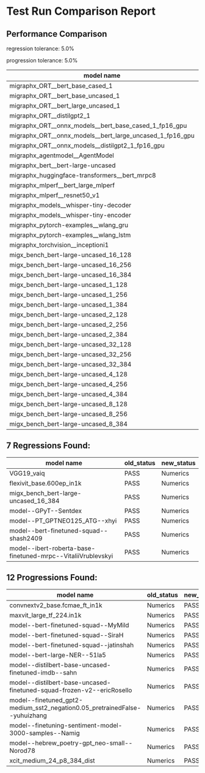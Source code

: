 # Test Run Comparison Report

## Performance Comparison

regression tolerance: 5.0%

progression tolerance: 5.0%

|model name|exit_status|analysis|old_time_ms|new_time_ms|change_ms|percent_change|
|---|---|---|---|---|---|---|
|migraphx_ORT__bert_base_cased_1|PASS|regression|108.9529|119.1593|10.2064|9.37%|
|migraphx_ORT__bert_base_uncased_1|PASS|within tol|109.5655|108.584|-0.9816|-0.9%|
|migraphx_ORT__bert_large_uncased_1|PASS|within tol|461.784|464.206|2.4221|0.52%|
|migraphx_ORT__distilgpt2_1|PASS|within tol|59.9867|59.3619|-0.6248|-1.04%|
|migraphx_ORT__onnx_models__bert_base_cased_1_fp16_gpu|Numerics|within tol|61.6662|61.2884|-0.3779|-0.61%|
|migraphx_ORT__onnx_models__bert_large_uncased_1_fp16_gpu|Numerics|within tol|242.0217|240.009|-2.0127|-0.83%|
|migraphx_ORT__onnx_models__distilgpt2_1_fp16_gpu|Numerics|within tol|35.3197|35.3545|0.0348|0.1%|
|migraphx_agentmodel__AgentModel|Numerics|progression|1.9542|1.7219|-0.2323|-11.89%|
|migraphx_bert__bert-large-uncased|PASS|within tol|18.9905|18.9317|-0.0588|-0.31%|
|migraphx_huggingface-transformers__bert_mrpc8|PASS|within tol|7.0848|7.0204|-0.0644|-0.91%|
|migraphx_mlperf__bert_large_mlperf|Numerics|regression|27.907|31.3692|3.4622|12.41%|
|migraphx_mlperf__resnet50_v1|PASS|within tol|4.8029|4.8272|0.0243|0.51%|
|migraphx_models__whisper-tiny-decoder|PASS|within tol|43.8047|44.3811|0.5764|1.32%|
|migraphx_models__whisper-tiny-encoder|Numerics|within tol|45.7416|45.7584|0.0168|0.04%|
|migraphx_pytorch-examples__wlang_gru|PASS|within tol|17.4701|17.3311|-0.139|-0.8%|
|migraphx_pytorch-examples__wlang_lstm|PASS|within tol|9.6666|9.6754|0.0089|0.09%|
|migraphx_torchvision__inceptioni1|PASS|within tol|4.9073|4.9087|0.0013|0.03%|
|migx_bench_bert-large-uncased_16_128|PASS|within tol|32.2877|32.2987|0.011|0.03%|
|migx_bench_bert-large-uncased_16_256|PASS|within tol|53.5367|53.5123|-0.0243|-0.05%|
|migx_bench_bert-large-uncased_16_384|Numerics|within tol|68.8733|70.3283|1.4549|2.11%|
|migx_bench_bert-large-uncased_1_128|PASS|within tol|12.4797|12.0656|-0.4141|-3.32%|
|migx_bench_bert-large-uncased_1_256|PASS|within tol|12.4351|12.4153|-0.0198|-0.16%|
|migx_bench_bert-large-uncased_1_384|PASS|within tol|19.2017|19.2507|0.049|0.26%|
|migx_bench_bert-large-uncased_2_128|PASS|within tol|12.8994|12.8689|-0.0305|-0.24%|
|migx_bench_bert-large-uncased_2_256|PASS|within tol|13.4301|13.5278|0.0977|0.73%|
|migx_bench_bert-large-uncased_2_384|PASS|within tol|20.895|20.7159|-0.1791|-0.86%|
|migx_bench_bert-large-uncased_32_128|PASS|within tol|66.1773|66.0798|-0.0975|-0.15%|
|migx_bench_bert-large-uncased_32_256|PASS|within tol|97.6961|99.01|1.3139|1.34%|
|migx_bench_bert-large-uncased_32_384|PASS|within tol|137.6437|138.8489|1.2053|0.88%|
|migx_bench_bert-large-uncased_4_128|PASS|within tol|14.4424|14.5552|0.1128|0.78%|
|migx_bench_bert-large-uncased_4_256|PASS|within tol|16.9229|16.3802|-0.5427|-3.21%|
|migx_bench_bert-large-uncased_4_384|PASS|within tol|25.0174|24.9511|-0.0663|-0.26%|
|migx_bench_bert-large-uncased_8_128|PASS|within tol|19.0719|18.8773|-0.1946|-1.02%|
|migx_bench_bert-large-uncased_8_256|PASS|within tol|27.3852|26.678|-0.7072|-2.58%|
|migx_bench_bert-large-uncased_8_384|PASS|progression|76.0414|38.9209|-37.1205|-48.82%|

## 7 Regressions Found:

|model name|old_status|new_status|
|---|---|---|
|VGG19_vaiq|PASS|Numerics|
|flexivit_base.600ep_in1k|PASS|Numerics|
|migx_bench_bert-large-uncased_16_384|PASS|Numerics|
|model--GPyT--Sentdex|PASS|Numerics|
|model--PT_GPTNEO125_ATG--xhyi|PASS|Numerics|
|model--bert-finetuned-squad--shash2409|PASS|Numerics|
|model--ibert-roberta-base-finetuned-mrpc--VitaliiVrublevskyi|PASS|Numerics|

## 12 Progressions Found:

|model name|old_status|new_status|
|---|---|---|
|convnextv2_base.fcmae_ft_in1k|Numerics|PASS|
|maxvit_large_tf_224.in1k|Numerics|PASS|
|model--bert-finetuned-squad--MyMild|Numerics|PASS|
|model--bert-finetuned-squad--SiraH|Numerics|PASS|
|model--bert-finetuned-squad--jatinshah|Numerics|PASS|
|model--bert-large-NER--51la5|Numerics|PASS|
|model--distilbert-base-uncased-finetuned-imdb--sahn|Numerics|PASS|
|model--distilbert-base-uncased-finetuned-squad-frozen-v2--ericRosello|Numerics|PASS|
|model--finetuned_gpt2-medium_sst2_negation0.05_pretrainedFalse--yuhuizhang|Numerics|PASS|
|model--finetuning-sentiment-model-3000-samples--Namig|Numerics|PASS|
|model--hebrew_poetry-gpt_neo-small--Norod78|Numerics|PASS|
|xcit_medium_24_p8_384_dist|Numerics|PASS|


